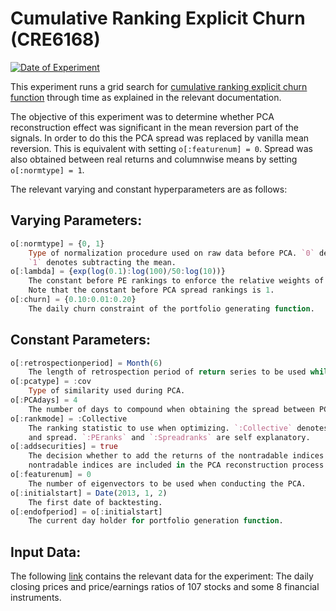 # Cumulative Ranking Explicit Churn (CRE6168)

[![](https://img.shields.io/badge/Date%20of%20Experiment-11%2F12%2F2018-blue.svg "Date of Experiment")](https://github.com/ahmetumutdurmus/kareexperiments/blob/master/docs/src/CRE6168.md)

This experiment runs a grid search for [cumulative ranking explicit churn function](https://github.com/ahmetumutdurmus/kareexperiments/blob/master/docs/src/The%20Experiment%20Log.md#cumulative-ranking-explicit-churn-cre)
through time as explained in the relevant documentation. 

The objective of this experiment was to determine whether PCA reconstruction effect was significant in the mean reversion part of the signals. In order to do this the PCA spread was replaced by vanilla mean reversion. This is equivalent with setting `o[:featurenum] = 0`. 
Spread was also obtained between real returns and columnwise means by setting `o[:normtype] = 1`.

The relevant varying and constant hyperparameters are as follows:

## Varying Parameters:

```julia
o[:normtype] = {0, 1} 
    Type of normalization procedure used on raw data before PCA. `0` denotes no normalization. 
    `1` denotes subtracting the mean. 
o[:lambda] = {exp(log(0.1):log(100)/50:log(10))}
    The constant before PE rankings to enforce the relative weights of PCA spread and PE rankings. 
    Note that the constant before PCA spread rankings is 1. 
o[:churn] = {0.10:0.01:0.20}
    The daily churn constraint of the portfolio generating function.
```

## Constant Parameters:

```julia
o[:retrospectionperiod] = Month(6) 
    The length of retrospection period of return series to be used while doing PCA.
o[:pcatype] = :cov
    Type of similarity used during PCA.
o[:PCAdays] = 4 
    The number of days to compound when obtaining the spread between PCA reconstruction and market returns.
o[:rankmode] = :Collective 
    The ranking statistic to use when optimizing. `:Collective` denotes the statistic obtained by using both PE
    and spread. `:PEranks` and `:Spreadranks` are self explanatory.
o[:addsecurities] = true 
    The decision whether to add the returns of the nontradable indices to the PCA analysis. If true, the 
    nontradable indices are included in the PCA reconstruction process but are disregarded during trading.
o[:featurenum] = 0
    The number of eigenvectors to be used when conducting the PCA.  
o[:initialstart] = Date(2013, 1, 2)
    The first date of backtesting.
o[:endofperiod] = o[:initialstart]
    The current day holder for portfolio generation function. 
```

## Input Data:

The following [link](https://docs.google.com/spreadsheets/d/17KRBtCGKO4aQNd_eMO--WkLCO3-u_kCKedVwfr26uT0/edit?usp=sharing) contains the relevant data for the experiment: The daily closing prices and price/earnings ratios of 107 stocks and some 8 financial instruments. 

